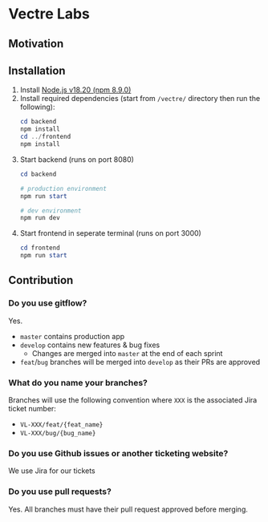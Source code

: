 # Vectre Labs

## Motivation

## Installation
1. Install [Node.js v18.20 (npm 8.9.0)](https://nodejs.org/en/)
2. Install required dependencies (start from `/vectre/` directory then run the following):
    ```powershell
    cd backend
    npm install
    cd ../frontend
    npm install
    ```
3. Start backend (runs on port 8080)
    ```powershell
    cd backend
   
    # production environment
    npm run start 
   
    # dev environment
    npm run dev
    ```
5. Start frontend in seperate terminal (runs on port 3000)
    ```powershell
    cd frontend
    npm run start
    ```

## Contribution
### Do you use gitflow?
Yes.
- `master` contains production app
- `develop` contains new features & bug fixes
    - Changes are merged into `master` at the end of each sprint
- `feat`/`bug` branches will be merged into `develop` as their PRs are approved

### What do you name your branches?
Branches will use the following convention where `XXX` is the associated Jira ticket number:
- `VL-XXX/feat/{feat_name}`
- `VL-XXX/bug/{bug_name}`

### Do you use Github issues or another ticketing website?
We use Jira for our tickets

### Do you use pull requests?
Yes. All branches must have their pull request approved before merging.
